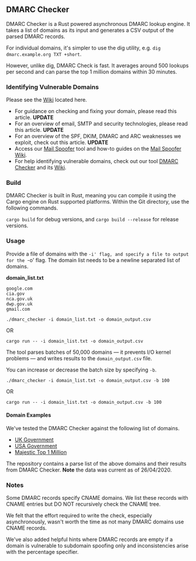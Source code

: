 ## DMARC Checker
DMARC Checker is a Rust powered asynchronous DMARC lookup engine. It takes a list of domains as its input and generates a CSV output of the parsed DMARC records.

For individual domains, it's simpler to use the dig utility, e.g. `dig dmarc.example.org TXT +short`. 

However, unlike dig, DMARC Check is fast. It averages around 500 lookups per second and can parse the top 1 million domains within 30 minutes.

### Identifying Vulnerable Domains
Please see the [Wiki](https://github.com/6point6/dmarc_checker/wiki) located here.

* For guidance on checking and fixing your domain, please read this article. **UPDATE**
* For an overview of email, SMTP and security technologies, please read this article. **UPDATE**
* For an overview of the SPF, DKIM, DMARC and ARC weaknesses we exploit, check out this article. **UPDATE**
* Access our [Mail Spoofer](https://github.com/6point6/mail-spoofer) tool and how-to guides on the [Mail Spoofer Wiki](https://github.com/6point6/mail-spoofer/wiki).
* For help identifying vulnerable domains, check out our tool [DMARC Checker](https://github.com/6point6/dmarc_checker) and its [Wiki](https://github.com/6point6/dmarc_checker/wiki).

### Build
DMARC Checker is built in Rust, meaning you can compile it using the Cargo engine on Rust supported platforms. Within the Git directory, use the following commands.

`cargo build` for debug versions, and
`cargo build --release` for release versions.

### Usage
Provide a file of domains with the `-i' flag, and specify a file to output for the `-o' flag. The domain list needs to be a newline separated list of domains.

**domain_list.txt**
```
google.com
cia.gov
nca.gov.uk
dwp.gov.uk
gmail.com
```

`./dmarc_checker -i domain_list.txt -o domain_output.csv`

OR

`cargo run -- -i domain_list.txt -o domain_output.csv`

The tool parses batches of 50,000 domains — it prevents I/O kernel problems — and writes results to the `domain_output.csv` file.

You can increase or decrease the batch size by specifying `-b`.

`./dmarc_checker -i domain_list.txt -o domain_output.csv -b 100`

OR

`cargo run -- -i domain_list.txt -o domain_output.csv -b 100`

#### Domain Examples
We've tested the DMARC Checker against the following list of domains.
- [UK Government](https://assets.publishing.service.gov.uk/government/uploads/system/uploads/attachment_data/file/842955/List_of_gov.uk_domain_names_as_at_28_Oct_2019.csv/preview)
- [USA Government](https://github.com/cisagov/dotgov-data)
- [Majestic Top 1 Million](https://blog.majestic.com/development/majestic-million-csv-daily)

The repository contains a parse list of the above domains and their results from DMARC Checker. 
**Note** the data was current as of 26/04/2020.

### Notes
Some DMARC records specify CNAME domains. We list these records with CNAME entries but DO NOT recursively check the CNAME tree.

We felt that the effort required to write the check, especially asynchronously, wasn't worth the time as not many DMARC domains use CNAME records.

We've also added helpful hints where DMARC records are empty if a domain is vulnerable to subdomain spoofing only and inconsistencies arise with the percentage specifier.
